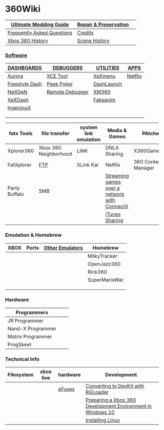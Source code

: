 # 360Wiki

| [Ultimate Modding Guide](ultimate-mod-guide/index.md) | [Repair & Preservation](preservation-repair/index.md) |      |
| ----------------------------------------------------- | ----------------------------------------------------- | ---- |
| [Frequently Asked Questions](faq.md)                  | [Credits](credits.md)                                 |      |
| [Xbox 360 History](xbox360history.md)                 | [Scene History](scenehistory.md)                      |      |

### [Software](Software/index.md)

| [DASHBOARDS](Software/Dashboards/index.md)                   | [DEBUGGERS](Software/Debuggers/index.md)                | [UTILITIES](Software/Utilities/index.md)       | [APPS](Software/Apps/index.md)      |
| ------------------------------------------------------------ | ------------------------------------------------------- | ---------------------------------------------- | ----------------------------------- |
| [Aurora](Software/Dashboards/aurora.md)                      | [XCE Tool](Software/Debuggers/XCETool.md)               | [XeXmenu](Software/Utilities/XeXmenu.md)       | [Netflix](Software/Apps/Netflix.md) |
| [Freestyle Dash](Software/Dashboards/FSD.md)                 | [Peek Poker](Software/Debuggers/PeekPoker.md)           | [DashLaunch](Software/Utilities/DashLaunch.md) |                                     |
| [NeXGeN](https://github.com/FenixConsoles/xboxwiki/blob/main/Software/Dashboards/NeXGeN.md) | [Remote Debugger](Software/Debuggers/RemoteDebugger.md) | [XM360](Software/Utilities/XM360.md)           |                                     |
| [XeXDash](Software/Dashboards/XeXDash.md)                    |                                                         | [Fakeanim](Software/Utilities/fakeanim.md)     |                                     |
| [IngeniouX](Software/Dashboards/IngeniouX.md)                |                                                         |                                                |                                     |
|                                                              |                                                         |                                                |                                     |
|                                                              |                                                         |                                                |                                     |
|                                                              |                                                         |                                                |                                     |

| fatx Tools    | file transfer                         | system link emulation | Media & Games                                                | PAtchers            |
| ------------- | ------------------------------------- | --------------------- | ------------------------------------------------------------ | ------------------- |
| Xplorer360    | Xbox 360 Neighborhood                 | LiNK                  | DNLA Sharing                                                 | X360GameHack        |
| FatXplorer    | [FTP](Software/FileTransfer/index.md) | XLink Kai             | Netflix                                                      | 360 Content Manager |
| Party Buffalo | SMB                                   |                       | [Streaming games over a network with ConnectX](Software/Utilities/connectx.md) |                     |
|               |                                       |                       | [iTunes Sharing](Software/Mac/connect360.md)                 |                     |

### Emulation & Homebrew

| XBOX | Ports | [Other Emulators](emulators-ports/index.md) | Homebrew      |
| ---- | ----- | ------------------------------------------- | ------------- |
|      |       |                                             | MilkyTracker  |
|      |       |                                             | OpenJazz360   |
|      |       |                                             | Rick360       |
|      |       |                                             | SuperMarioWar |
|      |       |                                             |               |
|      |       |                                             |               |
|      |       |                                             |               |

### Hardware

| Programmers       |      |      |
| ----------------- | ---- | ---- |
| JR Programmer     |      |      |
| Nand-X Programmer |      |      |
| Matrix Programmer |      |      |
| ProgSkeet         |      |      |



### Technical Info

| Filesystem | xbox live | hardware                     | Development                                                  |
| ---------- | --------- | ---------------------------- | ------------------------------------------------------------ |
|            |           | [eFuses](hardware/efuses.md) | [Converting to DevKit with RGLoader](development/convertdevkitrgloader.md) |
|            |           |                              | [Preparing a Xbox 360 Development Environment in Windows 10](development/win10devenv.md) |
|            |           |                              | [Installing Linux](development/installlinux.md)              |

